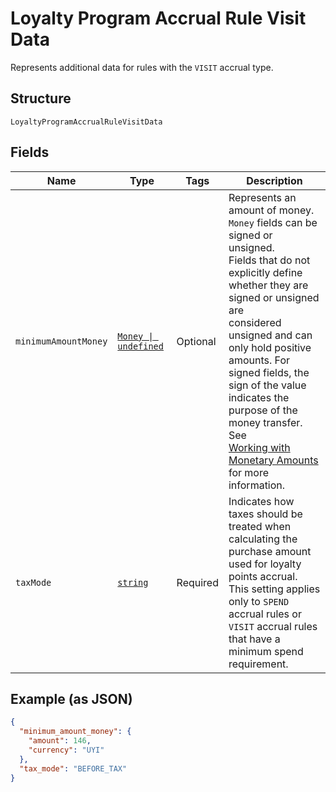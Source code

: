 
# Loyalty Program Accrual Rule Visit Data

Represents additional data for rules with the `VISIT` accrual type.

## Structure

`LoyaltyProgramAccrualRuleVisitData`

## Fields

| Name | Type | Tags | Description |
|  --- | --- | --- | --- |
| `minimumAmountMoney` | [`Money \| undefined`](/doc/models/money.md) | Optional | Represents an amount of money. `Money` fields can be signed or unsigned.<br>Fields that do not explicitly define whether they are signed or unsigned are<br>considered unsigned and can only hold positive amounts. For signed fields, the<br>sign of the value indicates the purpose of the money transfer. See<br>[Working with Monetary Amounts](https://developer.squareup.com/docs/build-basics/working-with-monetary-amounts)<br>for more information. |
| `taxMode` | [`string`](/doc/models/loyalty-program-accrual-rule-tax-mode.md) | Required | Indicates how taxes should be treated when calculating the purchase amount used for loyalty points accrual.<br>This setting applies only to `SPEND` accrual rules or `VISIT` accrual rules that have a minimum spend requirement. |

## Example (as JSON)

```json
{
  "minimum_amount_money": {
    "amount": 146,
    "currency": "UYI"
  },
  "tax_mode": "BEFORE_TAX"
}
```


